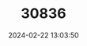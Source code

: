 ---
title: "30836"
category: "Stemonoporus reticulatus"
draft: false
date: 2024-02-22 13:03:50
languages:
  Sinhala; Sinhalese: ["Hal-mandora"]
---